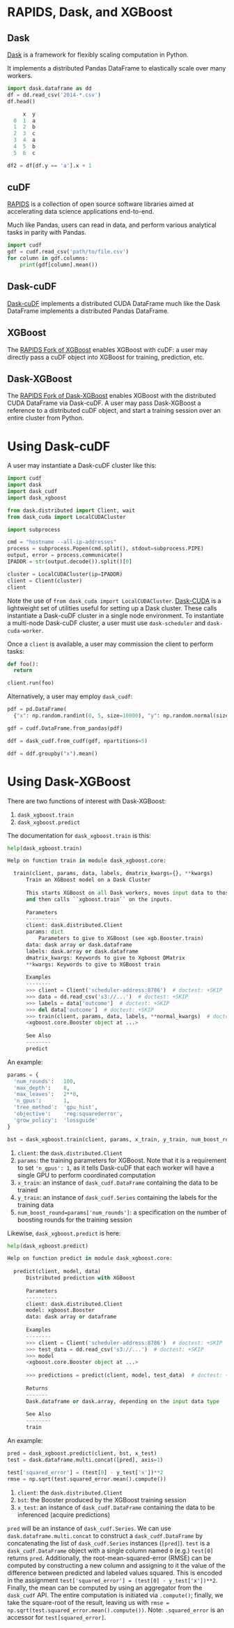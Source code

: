 # RAPIDS, Dask, and XGBoost

## Dask
[Dask](https://dask.org "Dask: Scalable Analytics in Python") is a framework for flexibly scaling computation in Python.

It implements a distributed Pandas DataFrame to elastically scale over many workers.

```python
import dask.dataframe as dd
df = dd.read_csv('2014-*.csv')
df.head()

     x  y
  0  1  a
  1  2  b
  2  3  c
  3  4  a
  4  5  b
  5  6  c

df2 = df[df.y == 'a'].x + 1
```

## cuDF
[RAPIDS](https://rapids.ai "RAPIDS: Open GPU Data Science") is a collection of open source software libraries aimed at accelerating data science applications end-to-end.

Much like Pandas, users can read in data, and perform various analytical tasks in parity with Pandas.

```python
import cudf
gdf = cudf.read_csv('path/to/file.csv')
for column in gdf.columns:
    print(gdf[column].mean())
```

## Dask-cuDF
[Dask-cuDF](https://github.com/rapidsai/dask-cudf "Dask-cuDF: Partitioned GPU-backed DataFrame") implements a distributed CUDA DataFrame much like the Dask DataFrame implements a distributed Pandas DataFrame.

## XGBoost
The [RAPIDS Fork of XGBoost](https://github.com/rapidsai/xgboost "RAPIDS XGBoost") enables XGBoost with cuDF: a user may directly pass a cuDF object into XGBoost for training, prediction, etc.

## Dask-XGBoost
The [RAPIDS Fork of Dask-XGBoost](https://github.com/rapidsai/dask-xgboost/ "RAPIDS Dask-XGBoost") enables XGBoost with the distributed CUDA DataFrame via Dask-cuDF. A user may pass Dask-XGBoost a reference to a distributed cuDF object, and start a training session over an entire cluster from Python.

# Using Dask-cuDF
A user may instantiate a Dask-cuDF cluster like this:

```python
import cudf
import dask
import dask_cudf
import dask_xgboost

from dask.distributed import Client, wait
from dask_cuda import LocalCUDACluster

import subprocess

cmd = "hostname --all-ip-addresses"
process = subprocess.Popen(cmd.split(), stdout=subprocess.PIPE)
output, error = process.communicate()
IPADDR = str(output.decode()).split()[0]

cluster = LocalCUDACluster(ip=IPADDR)
client = Client(cluster)
client
```

Note the use of `from dask_cuda import LocalCUDACluster`. [Dask-CUDA](https://github.com/rapidsai/dask-cuda) is a lightweight set of utilities useful for setting up a Dask cluster. These calls instantiate a Dask-cuDF cluster in a single node environment. To instantiate a multi-node Dask-cuDF cluster, a user must use `dask-scheduler` and `dask-cuda-worker`.

Once a `client` is available, a user may commission the client to perform tasks:

```python
def foo():
  return

client.run(foo)
```

Alternatively, a user may employ `dask_cudf`:

```python
pdf = pd.DataFrame(
  {"x": np.random.randint(0, 5, size=10000), "y": np.random.normal(size=10000)})

gdf = cudf.DataFrame.from_pandas(pdf)

ddf = dask_cudf.from_cudf(gdf, npartitions=5)

ddf = ddf.groupby("x").mean()
```

# Using Dask-XGBoost
There are two functions of interest with Dask-XGBoost:

1. `dask_xgboost.train`
2. `dask_xgboost.predict`

The documentation for `dask_xgboost.train` is this:

```python
help(dask_xgboost.train)

Help on function train in module dask_xgboost.core:

  train(client, params, data, labels, dmatrix_kwargs={}, **kwargs)
      Train an XGBoost model on a Dask Cluster
      
      This starts XGBoost on all Dask workers, moves input data to those workers,
      and then calls ``xgboost.train`` on the inputs.
      
      Parameters
      ----------
      client: dask.distributed.Client
      params: dict
          Parameters to give to XGBoost (see xgb.Booster.train)
      data: dask array or dask.dataframe
      labels: dask.array or dask.dataframe
      dmatrix_kwargs: Keywords to give to Xgboost DMatrix
      **kwargs: Keywords to give to XGBoost train
      
      Examples
      --------
      >>> client = Client('scheduler-address:8786')  # doctest: +SKIP
      >>> data = dd.read_csv('s3://...')  # doctest: +SKIP
      >>> labels = data['outcome']  # doctest: +SKIP
      >>> del data['outcome']  # doctest: +SKIP
      >>> train(client, params, data, labels, **normal_kwargs)  # doctest: +SKIP
      <xgboost.core.Booster object at ...>
      
      See Also
      --------
      predict
```

An example:

```python
params = {
  'num_rounds':   100,
  'max_depth':    8,
  'max_leaves':   2**8,
  'n_gpus':       1,
  'tree_method':  'gpu_hist',
  'objective':    'reg:squarederror',
  'grow_policy':  'lossguide'
}

bst = dask_xgboost.train(client, params, x_train, y_train, num_boost_round=params['num_rounds'])
``` 

1. `client`: the `dask.distributed.Client`
2. `params`: the training parameters for XGBoost. Note that it is a requirement to set `'n_gpus': 1`, as it tells Dask-cuDF that each worker will have a single GPU to perform coordinated computation
3. `x_train`: an instance of `dask_cudf.DataFrame` containing the data to be trained
4. `y_train`: an instance of `dask_cudf.Series` containing the labels for the training data
5. `num_boost_round=params['num_rounds']`: a specification on the number of boosting rounds for the training session

Likewise, `dask_xgboost.predict` is here:

```python
help(dask_xgboost.predict)

Help on function predict in module dask_xgboost.core:
  
  predict(client, model, data)
      Distributed prediction with XGBoost
      
      Parameters
      ----------
      client: dask.distributed.Client
      model: xgboost.Booster
      data: dask array or dataframe
      
      Examples
      --------
      >>> client = Client('scheduler-address:8786')  # doctest: +SKIP
      >>> test_data = dd.read_csv('s3://...')  # doctest: +SKIP
      >>> model
      <xgboost.core.Booster object at ...>
      
      >>> predictions = predict(client, model, test_data)  # doctest: +SKIP
      
      Returns
      -------
      Dask.dataframe or dask.array, depending on the input data type
      
      See Also
      --------
      train
```

An example:

```python
pred = dask_xgboost.predict(client, bst, x_test)
test = dask.dataframe.multi.concat([pred], axis=1)

test['squared_error'] = (test[0] - y_test['x'])**2
rmse = np.sqrt(test.squared_error.mean().compute())
```

1. `client`: the `dask.distributed.Client`
2. `bst`: the Booster produced by the XGBoost training session
3. `x_test`: an instance of `dask_cudf.DataFrame` containing the data to be inferenced (acquire predictions)

`pred` will be an instance of `dask_cudf.Series`. We can use `dask.dataframe.multi.concat` to construct a `dask_cudf.DataFrame` by concatenating the list of `dask_cudf.Series` instances (`[pred]`). `test` is a `dask_cudf.DataFrame` object with a single column named `0` (e.g.) `test[0]` returns `pred`. Additionally, the root-mean-squared-error (RMSE) can be computed by constructing a new column and assigning to it the value of the difference between predicted and labeled values squared. This is encoded in the assignment `test['squared_error'] = (test[0] - y_test['x'])**2`. Finally, the mean can be computed by using an aggregator from the `dask_cudf` API. The entire computation is initiated via `.compute()`; finally, we take the square-root of the result, leaving us with `rmse = np.sqrt(test.squared_error.mean().compute())`. Note: `.squared_error` is an accessor for `test[squared_error]`.